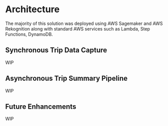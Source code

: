 # Architecture

The majority of this solution was deployed using AWS Sagemaker and AWS Rekognition along with standard AWS services such as Lambda, Step Functions, DynamoDB.

<object data="../images/AWS-Architecture.pdf" type="application/pdf" style="height:500px;width:100%"></object>

## Synchronous Trip Data Capture

WIP

## Asynchronous Trip Summary Pipeline

WIP

## Future Enhancements

WIP
